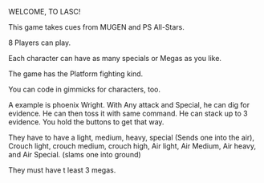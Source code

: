WELCOME, TO LASC!

This game takes cues from MUGEN and PS All-Stars.

8 Players can play.

Each character can have as many specials or Megas as you like.

The game has the Platform fighting kind.

You can code in gimmicks for characters, too.

A example is phoenix Wright. With Any attack and Special, he can dig for evidence. He can then toss it with same command. He can stack up to 3 evidence. You hold the buttons to get that way.

They have to have a light, medium, heavy, special (Sends one into the air), Crouch light, crouch medium, crouch high, Air light, Air Medium, Air heavy, and Air Special. (slams one into ground)

They must have t least 3 megas.
